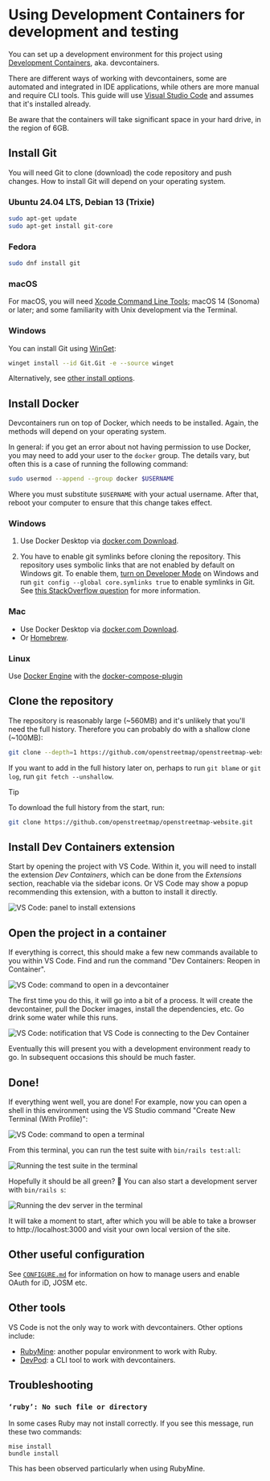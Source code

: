 # Using Development Containers for development and testing

You can set up a development environment for this project using [Development Containers](https://containers.dev/), aka. devcontainers.

There are different ways of working with devcontainers, some are automated and integrated in IDE applications, while others are more manual and require CLI tools. This guide will use [Visual Studio Code](https://code.visualstudio.com) and assumes that it's installed already.

Be aware that the containers will take significant space in your hard drive, in the region of 6GB.

## Install Git

You will need Git to clone (download) the code repository and push changes. How to install Git will depend on your operating system.

### Ubuntu 24.04 LTS, Debian 13 (Trixie)

```bash
sudo apt-get update
sudo apt-get install git-core
```

### Fedora

```bash
sudo dnf install git
```

### macOS

For macOS, you will need [Xcode Command Line Tools](https://mac.install.guide/commandlinetools/); macOS 14 (Sonoma) or later; and some familiarity with Unix development via the Terminal.

### Windows

You can install Git using [WinGet](https://learn.microsoft.com/en-gb/windows/package-manager/winget/):

```bash
winget install --id Git.Git -e --source winget
```

Alternatively, see [other install options](https://git-scm.com/install/windows).

## Install Docker

Devcontainers run on top of Docker, which needs to be installed. Again, the methods will depend on your operating system.

In general: if you get an error about not having permission to use Docker, you may need to add your user to the `docker` group. The details vary, but often this is a case of running the following command:

```bash
sudo usermod --append --group docker $USERNAME
```

Where you must substitute `$USERNAME` with your actual username. After that, reboot your computer to ensure that this change takes effect.

### Windows

1. Use Docker Desktop via [docker.com Download](https://www.docker.com/products/docker-desktop/).

2. You have to enable git symlinks before cloning the repository.
   This repository uses symbolic links that are not enabled by default on Windows git. To enable them, [turn on Developer Mode](https://windowsreport.com/windows-11-developer-mode/) on Windows and run `git config --global core.symlinks true` to enable symlinks in Git. See [this StackOverflow question](https://stackoverflow.com/questions/5917249/git-symbolic-links-in-windows) for more information.

### Mac

- Use Docker Desktop via [docker.com Download](https://www.docker.com/products/docker-desktop/).
- Or [Homebrew](https://formulae.brew.sh/cask/docker).

### Linux

Use [Docker Engine](https://docs.docker.com/engine/install/ubuntu/) with the [docker-compose-plugin](https://docs.docker.com/compose/install/linux/)

## Clone the repository

The repository is reasonably large (~560MB) and it's unlikely that you'll need the full history. Therefore you can probably do with a shallow clone (~100MB):
```bash
git clone --depth=1 https://github.com/openstreetmap/openstreetmap-website.git
```

If you want to add in the full history later on, perhaps to run `git blame` or `git log`, run `git fetch --unshallow`.

> [!TIP]
> To download the full history from the start, run:
> ```bash
> git clone https://github.com/openstreetmap/openstreetmap-website.git
> ```

## Install Dev Containers extension

Start by opening the project with VS Code. Within it, you will need to install the extension _Dev Containers_, which can be done from the _Extensions_ section, reachable via the sidebar icons. Or VS Code may show a popup recommending this extension, with a button to install it directly.

![VS Code: panel to install extensions](./docs/assets/vscode-devcontainers-extension.png)

## Open the project in a container

If everything is correct, this should make a few new commands available to you within VS Code. Find and run the command "Dev Containers: Reopen in Container".

![VS Code: command to open in a devcontainer](./docs/assets/vscode-dev-reopen.png)

The first time you do this, it will go into a bit of a process. It will create the devcontainer, pull the Docker images, install the dependencies, etc. Go drink some water while this runs.

![VS Code: notification that VS Code is connecting to the Dev Container](./docs/assets/vscode-connecting-to-devcontainer.png)

Eventually this will present you with a development environment ready to go. In subsequent occasions this should be much faster.

## Done!

If everything went well, you are done! For example, now you can open a shell in this environment using the VS Studio command "Create New Terminal (With Profile)":

![VS Code: command to open a terminal](./docs/assets/vscode-create-terminal.png)

From this terminal, you can run the test suite with `bin/rails test:all`:

![Running the test suite in the terminal](./docs/assets/vscode-rails-test-all.png)

Hopefully it should be all green? 🤞 You can also start a development server with `bin/rails s`:

![Running the dev server in the terminal](./docs/assets/vscode-rails-server.png)

It will take a moment to start, after which you will be able to take a browser to http://localhost:3000 and visit your own local version of the site.

## Other useful configuration

See [`CONFIGURE.md`](CONFIGURE.md) for information on how to manage users and enable OAuth for iD, JOSM etc.

## Other tools

VS Code is not the only way to work with devcontainers. Other options include:

- [RubyMine](https://www.jetbrains.com/help/ruby/start-dev-container-inside-ide.html): another popular environment to work with Ruby.
- [DevPod](https://devpod.sh): a CLI tool to work with devcontainers.

## Troubleshooting

### `‘ruby’: No such file or directory`

In some cases Ruby may not install correctly. If you see this message, run these two commands:

```
mise install
bundle install
```

This has been observed particularly when using RubyMine.

